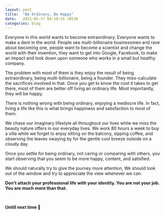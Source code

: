 ```yaml
---
layout: post
title:  "Be Ordinary, Be Happy"
date:   2021-05-17 04:19:15 +0530
categories: blog
---
```


Everyone in this world wants to become extraordinary. Everyone wants to make a dent in the world. People see multi-billionaire businessmen and rave about becoming one, people want to become a scientist and change the world with their invention, they want to get into Google, Facebook, to make an impact and look down upon someone who works in a small but healthy company.

The problem with most of them is they enjoy the result of being extraordinary, being multi-billionaire, being a founder. They miss-calculate the sacrifices involved in that. Once you get to know the cost it takes to get there, most of them are better off living an ordinary life. Most importantly, they will be happy.

There is nothing wrong with being ordinary, enjoying a mediocre life. In fact, living a life like this is what brings happiness and satisfaction to most of them.

We chase our imaginary lifestyle all throughout our lives while we miss the beauty nature offers in our everyday lives. We work 80 hours a week to buy a villa while we forget to enjoy sitting on the balcony, sipping coffee, and observing the leaves swaying by for the gentle cool breeze outside on a cloudy day.

Once you settle for being ordinary, not caring or comparing with others, you start observing that you seem to be more happy, content, and satisfied. 

We should naturally try to give the journey more attention, We should look out of the window and try to appreciate the view whenever we can.

**Don't attach your professional life with your identity. You are not your job. You are much more than that.**

<br/>

**Untill next time 👋**
